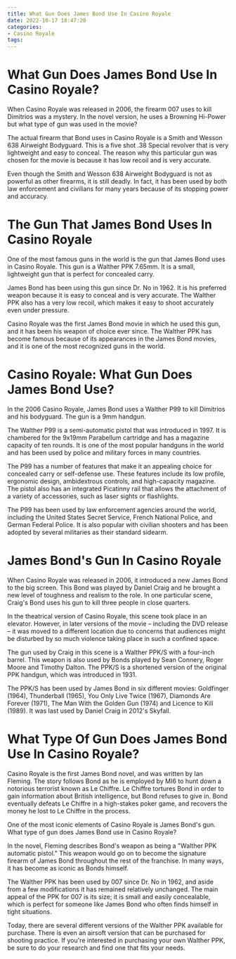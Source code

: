 ```yaml
---
title: What Gun Does James Bond Use In Casino Royale
date: 2022-10-17 18:47:20
categories:
- Casino Royale
tags:
---
```



#  What Gun Does James Bond Use In Casino Royale?

When Casino Royale was released in 2006, the firearm 007 uses to kill Dimitrios was a mystery. In the novel version, he uses a Browning Hi-Power but what type of gun was used in the movie?

The actual firearm that Bond uses in Casino Royale is a Smith and Wesson 638 Airweight Bodyguard. This is a five shot .38 Special revolver that is very lightweight and easy to conceal. The reason why this particular gun was chosen for the movie is because it has low recoil and is very accurate.

Even though the Smith and Wesson 638 Airweight Bodyguard is not as powerful as other firearms, it is still deadly. In fact, it has been used by both law enforcement and civilians for many years because of its stopping power and accuracy.

#  The Gun That James Bond Uses In Casino Royale

One of the most famous guns in the world is the gun that James Bond uses in Casino Royale. This gun is a Walther PPK 7.65mm. It is a small, lightweight gun that is perfect for concealed carry.

James Bond has been using this gun since Dr. No in 1962. It is his preferred weapon because it is easy to conceal and is very accurate. The Walther PPK also has a very low recoil, which makes it easy to shoot accurately even under pressure.

Casino Royale was the first James Bond movie in which he used this gun, and it has been his weapon of choice ever since. The Walther PPK has become famous because of its appearances in the James Bond movies, and it is one of the most recognized guns in the world.

#  Casino Royale: What Gun Does James Bond Use?

In the 2006 Casino Royale, James Bond uses a Walther P99 to kill Dimitrios and his bodyguard. The gun is a 9mm handgun.

The Walther P99 is a semi-automatic pistol that was introduced in 1997. It is chambered for the 9x19mm Parabellum cartridge and has a magazine capacity of ten rounds. It is one of the most popular handguns in the world and has been used by police and military forces in many countries.

The P99 has a number of features that make it an appealing choice for concealed carry or self-defense use. These features include its low profile, ergonomic design, ambidextrous controls, and high-capacity magazine. The pistol also has an integrated Picatinny rail that allows the attachment of a variety of accessories, such as laser sights or flashlights.

The P99 has been used by law enforcement agencies around the world, including the United States Secret Service, French National Police, and German Federal Police. It is also popular with civilian shooters and has been adopted by several militaries as their standard sidearm.

#  James Bond's Gun In Casino Royale

When Casino Royale was released in 2006, it introduced a new James Bond to the big screen. This Bond was played by Daniel Craig and he brought a new level of toughness and realism to the role. In one particular scene, Craig's Bond uses his gun to kill three people in close quarters.

In the theatrical version of Casino Royale, this scene took place in an elevator. However, in later versions of the movie – including the DVD release – it was moved to a different location due to concerns that audiences might be disturbed by so much violence taking place in such a confined space.

The gun used by Craig in this scene is a Walther PPK/S with a four-inch barrel. This weapon is also used by Bonds played by Sean Connery, Roger Moore and Timothy Dalton. The PPK/S is a shortened version of the original PPK handgun, which was introduced in 1931.

The PPK/S has been used by James Bond in six different movies: Goldfinger (1964), Thunderball (1965), You Only Live Twice (1967), Diamonds Are Forever (1971), The Man With the Golden Gun (1974) and Licence to Kill (1989). It was last used by Daniel Craig in 2012's Skyfall.

#  What Type Of Gun Does James Bond Use In Casino Royale?

Casino Royale is the first James Bond novel, and was written by Ian Fleming. The story follows Bond as he is employed by MI6 to hunt down a notorious terrorist known as Le Chiffre. Le Chiffre tortures Bond in order to gain information about British intelligence, but Bond refuses to give in. Bond eventually defeats Le Chiffre in a high-stakes poker game, and recovers the money he lost to Le Chiffre in the process.

One of the most iconic elements of Casino Royale is James Bond's gun. What type of gun does James Bond use in Casino Royale?

In the novel, Fleming describes Bond's weapon as being a "Walther PPK automatic pistol." This weapon would go on to become the signature firearm of James Bond throughout the rest of the franchise. In many ways, it has become as iconic as Bonds himself.

The Walther PPK has been used by 007 since Dr. No in 1962, and aside from a few modifications it has remained relatively unchanged. The main appeal of the PPK for 007 is its size; it is small and easily concealable, which is perfect for someone like James Bond who often finds himself in tight situations.

Today, there are several different versions of the Walther PPK available for purchase. There is even an airsoft version that can be purchased for shooting practice. If you're interested in purchasing your own Walther PPK, be sure to do your research and find one that fits your needs.